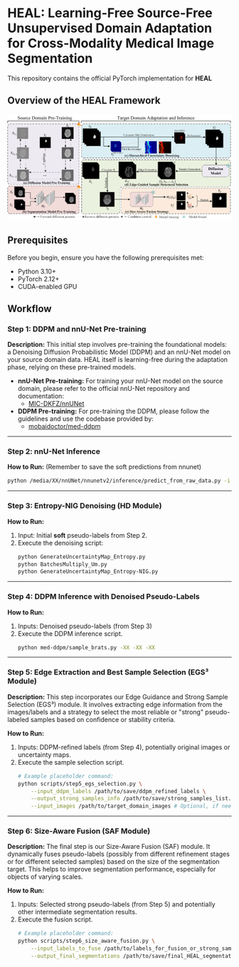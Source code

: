 # HEAL: Learning-Free Source-Free Unsupervised Domain Adaptation for Cross-Modality Medical Image Segmentation

This repository contains the official PyTorch implementation for **HEAL**

## Overview of the HEAL Framework

![Overview of HEAL Framework](images/overview.png)

## Prerequisites

Before you begin, ensure you have the following prerequisites met:
* Python 3.10+
* PyTorch 2.12+
* CUDA-enabled GPU

## Workflow

### Step 1: DDPM and nnU-Net Pre-training

**Description:**
This initial step involves pre-training the foundational models: a Denoising Diffusion Probabilistic Model (DDPM) and an nnU-Net model on your source domain data. HEAL itself is learning-free during the adaptation phase, relying on these pre-trained models.

* **nnU-Net Pre-training:** For training your nnU-Net model on the source domain, please refer to the official nnU-Net repository and documentation:
    * [MIC-DKFZ/nnUNet](https://github.com/MIC-DKFZ/nnUNet)
* **DDPM Pre-training:** For pre-training the DDPM, please follow the guidelines and use the codebase provided by:
    * [mobaidoctor/med-ddpm](https://github.com/mobaidoctor/med-ddpm)

---

### Step 2: nnU-Net  Inference

**How to Run:** (Remember to save the soft predictions from nnunet)

```bash
python /media/XX/nnUNet/nnunetv2/inference/predict_from_raw_data.py -i /media/XX/nnUNetFrame/nnUNet_raw/Dataset147_BraTS00/imagesTr -o /media/XX//T1ce2T1 -d 148 -c 3d_fullres -p nnUNetResEncUNetPlans
```

---

### Step 3: Entropy-NIG Denoising (HD Module)

**How to Run:**
1.  Input: Initial **soft** pseudo-labels from Step 2.
2.  Execute the denoising script:
    ```bash
    python GenerateUncertaintyMap_Entropy.py
    python BatchesMultiply_Um.py
    python GenerateUncertaintyMap_Entropy-NIG.py
    ```

---

### Step 4: DDPM Inference with Denoised Pseudo-Labels

**How to Run:**
1.  Inputs: Denoised pseudo-labels (from Step 3)
2.  Execute the DDPM inference script.
    ```bash
    python med-ddpm/sample_brats.py -XX -XX -XX
    ```

---

### Step 5: Edge Extraction and Best Sample Selection (EGS³ Module)

**Description:**
This step incorporates our Edge Guidance and Strong Sample Selection (EGS³) module. It involves extracting edge information from the images/labels and a strategy to select the most reliable or "strong" pseudo-labeled samples based on confidence or stability criteria.

**How to Run:**
1.  Inputs: DDPM-refined labels (from Step 4), potentially original images or uncertainty maps.
2.  Execute the sample selection script.
    ```bash
    # Example placeholder command:
    python scripts/step5_egs_selection.py \
        --input_ddpm_labels /path/to/save/ddpm_refined_labels \
        --output_strong_samples_info /path/to/save/strong_samples_list.txt \
        --input_images /path/to/target_domain_images # Optional, if needed for edge extraction
    ```

---

### Step 6: Size-Aware Fusion (SAF Module)

**Description:**
The final step is our Size-Aware Fusion (SAF) module. It dynamically fuses pseudo-labels (possibly from different refinement stages or for different selected samples) based on the size of the segmentation target. This helps to improve segmentation performance, especially for objects of varying scales.

**How to Run:**
1.  Inputs: Selected strong pseudo-labels (from Step 5) and potentially other intermediate segmentation results.
2.  Execute the fusion script.
    ```bash
    # Example placeholder command:
    python scripts/step6_size_aware_fusion.py \
        --input_labels_to_fuse /path/to/labels_for_fusion_or_strong_samples \
        --output_final_segmentations /path/to/save/final_HEAL_segmentations
    ```

